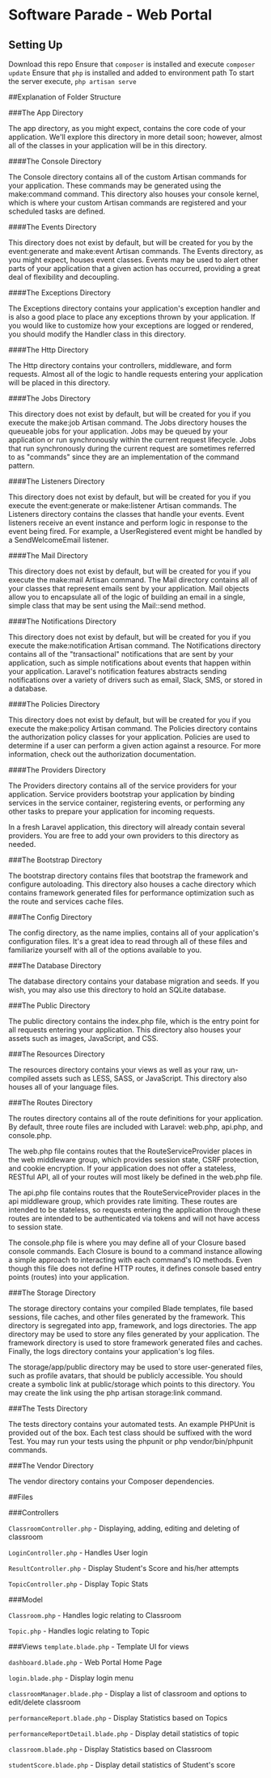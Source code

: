 # Software Parade - Web Portal
## Setting Up
Download this repo
Ensure that `composer` is installed and execute `composer update`
Ensure that `php` is installed and added to environment path
To start the server execute, `php artisan serve`

##Explanation of Folder Structure

###The App Directory

The app directory, as you might expect, contains the core code of your application. We'll explore this directory in more detail soon; however, almost all of the classes in your application will be in this directory.

####The Console Directory

The Console directory contains all of the custom Artisan commands for your application. These commands may be generated using the make:command command. This directory also houses your console kernel, which is where your custom Artisan commands are registered and your scheduled tasks are defined.


####The Events Directory

This directory does not exist by default, but will be created for you by the event:generate and  make:event Artisan commands. The Events directory, as you might expect, houses event classes. Events may be used to alert other parts of your application that a given action has occurred, providing a great deal of flexibility and decoupling.


####The Exceptions Directory

The Exceptions directory contains your application's exception handler and is also a good place to place any exceptions thrown by your application. If you would like to customize how your exceptions are logged or rendered, you should modify the Handler class in this directory.


####The Http Directory

The Http directory contains your controllers, middleware, and form requests. Almost all of the logic to handle requests entering your application will be placed in this directory.


####The Jobs Directory

This directory does not exist by default, but will be created for you if you execute the make:job Artisan command. The Jobs directory houses the queueable jobs for your application. Jobs may be queued by your application or run synchronously within the current request lifecycle. Jobs that run synchronously during the current request are sometimes referred to as "commands" since they are an implementation of the command pattern.


####The Listeners Directory

This directory does not exist by default, but will be created for you if you execute the event:generate or make:listener Artisan commands. The Listeners directory contains the classes that handle your events. Event listeners receive an event instance and perform logic in response to the event being fired. For example, a UserRegistered event might be handled by a SendWelcomeEmail listener.


####The Mail Directory

This directory does not exist by default, but will be created for you if you execute the make:mail Artisan command. The Mail directory contains all of your classes that represent emails sent by your application. Mail objects allow you to encapsulate all of the logic of building an email in a single, simple class that may be sent using the Mail::send method.


####The Notifications Directory

This directory does not exist by default, but will be created for you if you execute the  make:notification Artisan command. The Notifications directory contains all of the "transactional" notifications that are sent by your application, such as simple notifications about events that happen within your application. Laravel's notification features abstracts sending notifications over a variety of drivers such as email, Slack, SMS, or stored in a database.


####The Policies Directory

This directory does not exist by default, but will be created for you if you execute the make:policy Artisan command. The Policies directory contains the authorization policy classes for your application. Policies are used to determine if a user can perform a given action against a resource. For more information, check out the authorization documentation.


####The Providers Directory

The Providers directory contains all of the service providers for your application. Service providers bootstrap your application by binding services in the service container, registering events, or performing any other tasks to prepare your application for incoming requests.

In a fresh Laravel application, this directory will already contain several providers. You are free to add your own providers to this directory as needed.


###The Bootstrap Directory

The bootstrap directory contains files that bootstrap the framework and configure autoloading. This directory also houses a cache directory which contains framework generated files for performance optimization such as the route and services cache files.


###The Config Directory

The config directory, as the name implies, contains all of your application's configuration files. It's a great idea to read through all of these files and familiarize yourself with all of the options available to you.


###The Database Directory

The database directory contains your database migration and seeds. If you wish, you may also use this directory to hold an SQLite database.


###The Public Directory

The public directory contains the index.php file, which is the entry point for all requests entering your application. This directory also houses your assets such as images, JavaScript, and CSS.


###The Resources Directory

The resources directory contains your views as well as your raw, un-compiled assets such as LESS, SASS, or JavaScript. This directory also houses all of your language files.


###The Routes Directory

The routes directory contains all of the route definitions for your application. By default, three route files are included with Laravel: web.php, api.php, and console.php.

The web.php file contains routes that the RouteServiceProvider places in the web middleware group, which provides session state, CSRF protection, and cookie encryption. If your application does not offer a stateless, RESTful API, all of your routes will most likely be defined in the web.php file.

The api.php file contains routes that the RouteServiceProvider places in the api middleware group, which provides rate limiting. These routes are intended to be stateless, so requests entering the application through these routes are intended to be authenticated via tokens and will not have access to session state.

The console.php file is where you may define all of your Closure based console commands. Each Closure is bound to a command instance allowing a simple approach to interacting with each command's IO methods. Even though this file does not define HTTP routes, it defines console based entry points (routes) into your application.


###The Storage Directory

The storage directory contains your compiled Blade templates, file based sessions, file caches, and other files generated by the framework. This directory is segregated into app, framework, and logs directories. The app directory may be used to store any files generated by your application. The  framework directory is used to store framework generated files and caches. Finally, the logs directory contains your application's log files.

The storage/app/public directory may be used to store user-generated files, such as profile avatars, that should be publicly accessible. You should create a symbolic link at public/storage which points to this directory. You may create the link using the php artisan storage:link command.


###The Tests Directory

The tests directory contains your automated tests. An example PHPUnit is provided out of the box. Each test class should be suffixed with the word Test. You may run your tests using the phpunit or  php vendor/bin/phpunit commands.


###The Vendor Directory

The vendor directory contains your Composer dependencies.


##Files

###Controllers

`ClassroomController.php` - Displaying, adding, editing and deleting of classroom

`LoginController.php` - Handles User login

`ResultController.php` - Display Student's Score and his/her attempts

`TopicController.php` - Display Topic Stats

###Model

`Classroom.php` - Handles logic relating to Classroom

`Topic.php` - Handles logic relating to Topic

###Views
`template.blade.php` - Template UI for views

`dashboard.blade.php` - Web Portal Home Page

`login.blade.php` - Display login menu

`classroomManager.blade.php` - Display a list of classroom and options to edit/delete classroom

`performanceReport.blade.php` - Display Statistics based on Topics

`performanceReportDetail.blade.php` - Display detail statistics of topic

`classroom.blade.php` - Display Statistics based on Classroom

`studentScore.blade.php` - Display detail statistics of Student's score